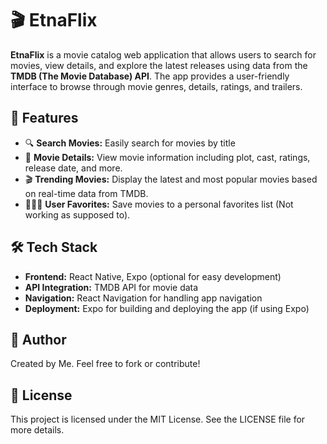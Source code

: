 # 🎬 EtnaFlix

**EtnaFlix** is a movie catalog web application that allows users to search for movies, view details, and explore the latest releases using data from the **TMDB (The Movie Database) API**. The app provides a user-friendly interface to browse through movie genres, details, ratings, and trailers.

## 🚀 Features

- 🔍 **Search Movies:** Easily search for movies by title
- 🎥 **Movie Details:** View movie information including plot, cast, ratings, release date, and more.
- 🎬 **Trending Movies:** Display the latest and most popular movies based on real-time data from TMDB.
- 🧑‍🤝‍🧑 **User Favorites:** Save movies to a personal favorites list (Not working as supposed to).
  
## 🛠️ Tech Stack

- **Frontend:** React Native, Expo (optional for easy development)
- **API Integration:** TMDB API for movie data
- **Navigation:** React Navigation for handling app navigation
- **Deployment:** Expo for building and deploying the app (if using Expo)

## 👤 Author

Created by Me.
Feel free to fork or contribute!

## 📄 License

This project is licensed under the MIT License.
See the LICENSE file for more details.
